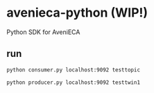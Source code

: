 # avenieca-python (WIP!)
Python SDK for AveniECA

## run
```bash
python consumer.py localhost:9092 testtopic
```
```bash
python producer.py localhost:9092 testtwin1
```

